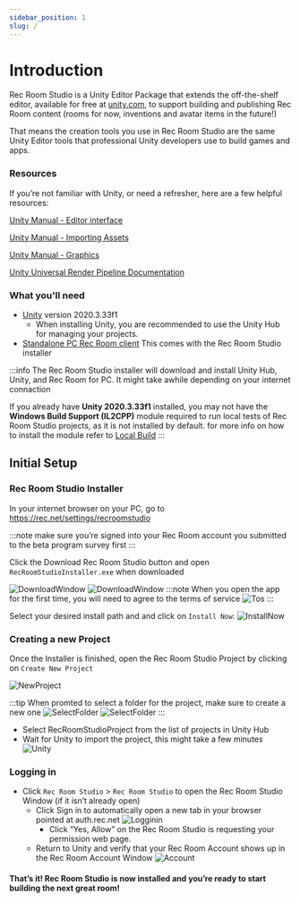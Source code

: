 ```yaml
---
sidebar_position: 1
slug: /
---
```


# Introduction

Rec Room Studio is a Unity Editor Package that extends the off-the-shelf editor, available for free at [unity.com](https://unity.com), to support building and publishing Rec Room content (rooms for now, inventions and avatar items in the future!)

That means the creation tools you use in Rec Room Studio are the same Unity Editor tools that professional Unity developers use to build games and apps.

### Resources
If you’re not familiar with Unity, or need a refresher, here are a few helpful resources:


[Unity Manual - Editor interface](https://docs.unity3d.com/Manual/UsingTheEditor.html)

[Unity Manual - Importing Assets](https://docs.unity3d.com/Manual/ImportingAssets.html)

[Unity Manual - Graphics](https://docs.unity3d.com/Manual/Graphics.html)

[Unity Universal Render Pipeline Documentation](https://docs.unity3d.com/Packages/com.unity.render-pipelines.universal@10.9/manual/index.html)


### What you'll need

- [Unity](https://unity.com/download) version 2020.3.33f1
  - When installing Unity, you are recommended to use the Unity Hub for managing your projects.
- [Standalone PC Rec Room client](https://rec.net/settings/recroomstudio) This comes with the Rec Room Studio installer



:::info
The Rec Room Studio installer will download and install Unity Hub, Unity, and Rec Room for PC. It might take awhile depending on your internet connaction 

If you already have **Unity 2020.3.33f1** installed, you may not have the **Windows Build Support (IL2CPP)** module required to run local tests of Rec Room Studio projects, as it is not installed by default. for more info on how to install the module refer to [Local Build](/SavingRooms/localbuild)
:::

## Initial Setup

### Rec Room Studio Installer
In your internet browser on your PC, go to https://rec.net/settings/recroomstudio

:::note
make sure you’re signed into your Rec Room account you submitted to the beta program survey first
:::

Click the Download Rec Room Studio button and open `RecRoomStudioInstaller.exe` when downloaded

![DownloadWindow](/img/DarkMode/RRSDownload.png#gh-dark-mode-only)
![DownloadWindow](/img/LightMode/RRSDownload.png#gh-light-mode-only)
:::note
When you open the app for the first time, you will need to agree to the terms of service
![Tos](/img/tos.png)
:::


Select your desired install path and and click on `Install Now`:
![InstallNow](/img/installnow.png)



### Creating a new Project
Once the Installer is finished, open the Rec Room Studio Project by clicking on `Create New Project`


![NewProject](/img/CreateProject.png)

:::tip 
When promted to select a folder for the project, make sure to create a new one
![SelectFolder](/img/DarkMode/SelectFolder.png#gh-dark-mode-only)
![SelectFolder](/img/LightMode/SelectFolder.png#gh-light-mode-only)
:::
 - Select RecRoomStudioProject from the list of projects in Unity Hub
 - Wait for Unity to import the project, this might take a few minutes
 ![Unity](/img/unityload.png)

### Logging in
- Click `Rec Room Studio` > `Rec Room Studio` to open the Rec Room Studio Window (if it isn’t already open)
  - Click Sign in to automatically open a new tab in your browser pointed at auth.rec.net
    ![Logginin](/img/DarkMode/NotSignedIn.png)
    - Click “Yes, Allow” on the Rec Room Studio is requesting your permission web page.
  - Return to Unity and verify that your Rec Room Account shows up in the Rec Room Account Window
    ![Account](/img/DarkMode/Account.png)

#### That’s it! Rec Room Studio is now installed and you’re ready to start building the next great room!
